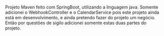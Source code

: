 Projeto Maven feito com SpringBoot, utilizando a linguagem java. Somente adicionei o WebhookController e o CalendarService pois este projeto ainda está em desenvolvimento,
e ainda pretendo fazer do projeto um negócio. Então por questões de sigilo adicionei somente estas duas partes do projeto.
